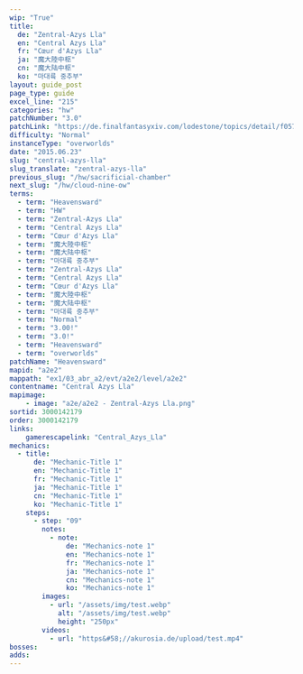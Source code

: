 ```yaml
---
wip: "True"
title:
  de: "Zentral-Azys Lla"
  en: "Central Azys Lla"
  fr: "Cœur d'Azys Lla"
  ja: "魔大陸中枢"
  cn: "魔大陆中枢"
  ko: "마대륙 중추부"
layout: guide_post
page_type: guide
excel_line: "215"
categories: "hw"
patchNumber: "3.0"
patchLink: "https://de.finalfantasyxiv.com/lodestone/topics/detail/f0575b82a639492e5a70e34d823d77bddcb7f686"
difficulty: "Normal"
instanceType: "overworlds"
date: "2015.06.23"
slug: "central-azys-lla"
slug_translate: "zentral-azys-lla"
previous_slug: "/hw/sacrificial-chamber"
next_slug: "/hw/cloud-nine-ow"
terms:
  - term: "Heavensward"
  - term: "HW"
  - term: "Zentral-Azys Lla"
  - term: "Central Azys Lla"
  - term: "Cœur d'Azys Lla"
  - term: "魔大陸中枢"
  - term: "魔大陆中枢"
  - term: "마대륙 중추부"
  - term: "Zentral-Azys Lla"
  - term: "Central Azys Lla"
  - term: "Cœur d'Azys Lla"
  - term: "魔大陸中枢"
  - term: "魔大陆中枢"
  - term: "마대륙 중추부"
  - term: "Normal"
  - term: "3.00!"
  - term: "3.0!"
  - term: "Heavensward"
  - term: "overworlds"
patchName: "Heavensward"
mapid: "a2e2"
mappath: "ex1/03_abr_a2/evt/a2e2/level/a2e2"
contentname: "Central Azys Lla"
mapimage:
    - image: "a2e/a2e2 - Zentral-Azys Lla.png"
sortid: 3000142179
order: 3000142179
links:
    gamerescapelink: "Central_Azys_Lla"
mechanics:
  - title:
      de: "Mechanic-Title 1"
      en: "Mechanic-Title 1"
      fr: "Mechanic-Title 1"
      ja: "Mechanic-Title 1"
      cn: "Mechanic-Title 1"
      ko: "Mechanic-Title 1"
    steps:
      - step: "09"
        notes:
          - note:
              de: "Mechanics-note 1"
              en: "Mechanics-note 1"
              fr: "Mechanics-note 1"
              ja: "Mechanics-note 1"
              cn: "Mechanics-note 1"
              ko: "Mechanics-note 1"
        images:
          - url: "/assets/img/test.webp"
            alt: "/assets/img/test.webp"
            height: "250px"
        videos:
          - url: "https&#58;//akurosia.de/upload/test.mp4"
bosses:
adds:
---
```

